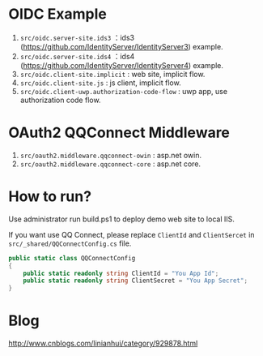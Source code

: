 # OIDC Example
1. `src/oidc.server-site.ids3` ：ids3 (https://github.com/IdentityServer/IdentityServer3) example.
1. `src/oidc.server-site.ids4` ：ids4 (https://github.com/IdentityServer/IdentityServer4) example.
1. `src/oidc.client-site.implicit` : web site, implicit flow.
1. `src/oidc.client-site.js` : js client, implicit flow.
1. `src/oidc.client-uwp.authorization-code-flow` : uwp app, use authorization code flow.

# OAuth2 QQConnect Middleware
1. `src/oauth2.middleware.qqconnect-owin` : asp.net owin.
1. `src/oauth2.middleware.qqconnect-core` : asp.net core.

# How to run?
Use administrator run build.ps1 to deploy demo web site to local IIS. 

If you want use QQ Connect, please replace `ClientId` and `ClientSercet` in `src/_shared/QQConnectConfig.cs` file.
``` csharp
public static class QQConnectConfig
{
    public static readonly string ClientId = "You App Id";
    public static readonly string ClientSecret = "You App Secret";
}
```
# Blog
http://www.cnblogs.com/linianhui/category/929878.html
